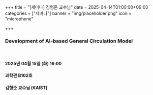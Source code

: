 ﻿+++
title = "[세미나] 김형준 교수님"
date = 2025-04-14T01:00:00+09:00
categories = ["세미나"]
banner = "img/placeholder.png"
icon = "microphone"

+++
### Development of AI-based General Circulation Model

<br>

#### 2025년 04월 15일 (화) 16:00 
#### 과학관 B102호

#### 김형준 교수님 (KAIST)
<br>
<br>




<br><br>
